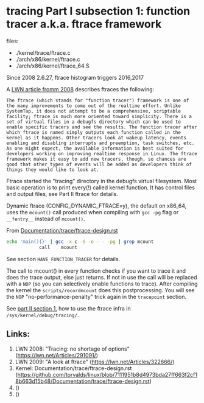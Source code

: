 tracing Part I subsection 1:  function tracer a.k.a. ftrace framework
================================================================================

files:
- ./kernel/trace/ftrace.c
- ./arch/x86/kernel/ftrace.c
- ./arch/x86/kernel/ftrace_64.S

Since 2008 2.6.27, ftrace histogram triggers 2016,2017

A [LWN article fromm 2008](#lwn0) describes ftraces the following:

```
The ftrace (which stands for "function tracer") framework is one of the many improvements to come out of the realtime effort. Unlike SystemTap, it does not attempt to be a comprehensive, scriptable facility; ftrace is much more oriented toward simplicity. There is a set of virtual files in a debugfs directory which can be used to enable specific tracers and see the results. The function tracer after which ftrace is named simply outputs each function called in the kernel as it happens. Other tracers look at wakeup latency, events enabling and disabling interrupts and preemption, task switches, etc. As one might expect, the available information is best suited for developers working on improving realtime response in Linux. The ftrace framework makes it easy to add new tracers, though, so chances are good that other types of events will be added as developers think of things they would like to look at. 
```

Ftrace started the "tracing" directory in the debugfs virtual filesystem. Most basic operation is to print every(!) called kernel function. It has control files and output files, see Part II ftrace for details.

Dynamic ftrace (CONFIG_DYNAMIC_FTRACE=y), the default on x86_64, uses the `mcount()` call produced when compiling with `gcc -pg` flag  or `__fentry__` instead of `mcount()`.

From [Documentation/trace/ftrace-design.rst](#ftrace-design)

```bash
echo 'main(){}' | gcc -x c -S -o - - -pg | grep mcount
	        call    mcount
```
See section `HAVE_FUNCTION_TRACER` for details.

The call to mcount() in every function checks if you want to trace it and does the trace output, else just returns. If not in use the call will be replaced with a `NOP` (so you can selectively enable functions to trace). After compiling the kernel the `scripts/recordmcount` does this postprocessing. You will see the `NOP` "no-performance-penalty" trick again in the `tracepoint` section. 

See [part II section 1.](tracing-2_1.md) how to use the ftrace infra in `/sys/kernel/debug/tracing/`.


## Links:
1. <a name="lwn0"></a> LWN 2008: "Tracing: no shortage of options" (https://lwn.net/Articles/291091/)
1. <a name="lwn1"></a> LWN 2009: "A look at ftrace"      (https://lwn.net/Articles/322666/)
1. <a name="ftrace-design"></a> Kernel: Documentation/trace/ftrace-design.rst     (https://github.com/torvalds/linux/blob/7111951b8d4973bda27ff663f2cf18b663d15b48/Documentation/trace/ftrace-design.rst)
1. <a name=""></a>     ()
1. <a name=""></a>     ()
